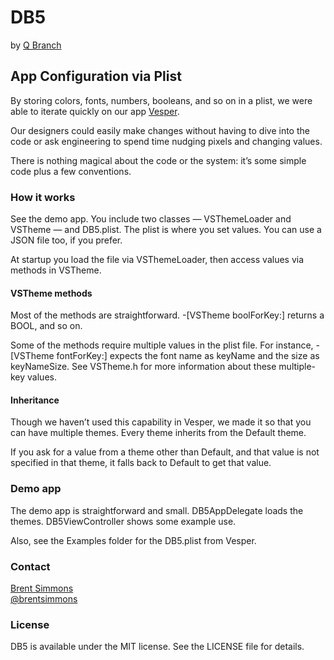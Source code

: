 # DB5

by [Q Branch](http://qbranch.co/)

## App Configuration via Plist

By storing colors, fonts, numbers, booleans, and so on in a plist, we were able to iterate quickly on our app [Vesper](http://vesperapp.co/).

Our designers could easily make changes without having to dive into the code or ask engineering to spend time nudging pixels and changing values.

There is nothing magical about the code or the system: it’s some simple code plus a few conventions.

### How it works

See the demo app. You include two classes — VSThemeLoader and VSTheme — and DB5.plist. The plist is where you set values. You can use a JSON file too, if you prefer.

At startup you load the file via VSThemeLoader, then access values via methods in VSTheme.

#### VSTheme methods

Most of the methods are straightforward. -[VSTheme boolForKey:] returns a BOOL, and so on.

Some of the methods require multiple values in the plist file. For instance, -[VSTheme fontForKey:] expects the font name as keyName and the size as keyNameSize. See VSTheme.h for more information about these multiple-key values.

#### Inheritance

Though we haven’t used this capability in Vesper, we made it so that you can have multiple themes. Every theme inherits from the Default theme.

If you ask for a value from a theme other than Default, and that value is not specified in that theme, it falls back to Default to get that value.

### Demo app

The demo app is straightforward and small. DB5AppDelegate loads the themes. DB5ViewController shows some example use.

Also, see the Examples folder for the DB5.plist from Vesper.

### Contact

[Brent Simmons](https://github.com/brentsimmons)<br />
[@brentsimmons](https://twitter.com/brentsimmons)

### License

DB5 is available under the MIT license. See the LICENSE file for details.